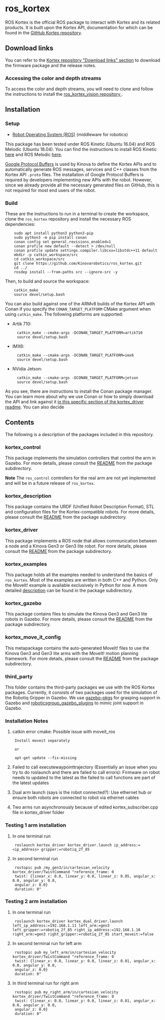 # ros_kortex
ROS Kortex is the official ROS package to interact with Kortex and its related products. It is built upon the Kortex API, documentation for which can be found in the [GitHub Kortex repository](https://github.com/Kinovarobotics/kortex).

## Download links

You can refer to the [Kortex repository "Download links" section](https://github.com/Kinovarobotics/kortex#download-links) to download the firmware package and the release notes.

### Accessing the color and depth streams 

To access the color and depth streams, you will need to clone and follow the instructions to install the [ros_kortex_vision repository ](https://github.com/Kinovarobotics/ros_kortex_vision).
## Installation

### Setup

- [Robot Operating System (ROS)](http://wiki.ros.org) (middleware for robotics)

This package has been tested under ROS Kinetic (Ubuntu 16.04) and ROS Melodic (Ubuntu 18.04).
You can find the instructions to install ROS Kinetic [here](http://wiki.ros.org/kinetic/Installation/Ubuntu) and ROS Melodic [here](http://wiki.ros.org/melodic/Installation/Ubuntu).

[Google Protocol Buffers](https://developers.google.com/protocol-buffers/) is used by Kinova to define the Kortex APIs and to automatically generate ROS messages, services and C++ classes from the Kortex API `.proto` files. The installation of Google Protocol Buffers is required by developers implementing new APIs with the robot. However, since we already provide all the necessary generated files on GitHub, this is not required for most end users of the robot.

### Build

These are the instructions to run in a terminal to create the workspace, clone the `ros_kortex` repository and install the necessary ROS dependencies:

        sudo apt install python3 python3-pip
        sudo python3 -m pip install conan
        conan config set general.revisions_enabled=1
        conan profile new default --detect > /dev/null
        conan profile update settings.compiler.libcxx=libstdc++11 default
        mkdir -p catkin_workspace/src
        cd catkin_workspace/src
        git clone https://github.com/Kinovarobotics/ros_kortex.git
        cd ../
        rosdep install --from-paths src --ignore-src -y

Then, to build and source the workspace:

        catkin_make
        source devel/setup.bash

You can also build against one of the ARMv8 builds of the Kortex API with Conan if you specify the `CONAN_TARGET_PLATFORM` CMake argument when using `catkin_make`. The following platforms are supported:

- Artik 710: 

        catkin_make --cmake-args -DCONAN_TARGET_PLATFORM=artik710
        source devel/setup.bash

- IMX6:

        catkin_make --cmake-args -DCONAN_TARGET_PLATFORM=imx6
        source devel/setup.bash

- NVidia Jetson: 

        catkin_make --cmake-args -DCONAN_TARGET_PLATFORM=jetson
        source devel/setup.bash

As you see, there are instructions to install the Conan package manager. You can learn more about why we use Conan or how to simply download the API and link against it [in this specific section of the kortex_driver readme](kortex_driver/readme.md#conan). You can also decide 

## Contents

The following is a description of the packages included in this repository.

### kortex_control
This package implements the simulation controllers that control the arm in Gazebo. For more details, please consult the [README](kortex_control/readme.md) from the package subdirectory.

**Note** The `ros_control` controllers for the real arm are not yet implemented and will be in a future release of `ros_kortex`.

### kortex_description
This package contains the URDF (Unified Robot Description Format), STL and configuration files for the Kortex-compatible robots. For more details, please consult the [README](kortex_description/readme.md) from the package subdirectory.

### kortex_driver
This package implements a ROS node that allows communication between a node and a Kinova Gen3 or Gen3 lite robot. For more details, please consult the [README](kortex_driver/readme.md) from the package subdirectory.

### kortex_examples
This package holds all the examples needed to understand the basics of `ros_kortex`. Most of the examples are written in both C++ and Python. Only the MoveIt! example is available exclusively in Python for now.
A more detailed [description](kortex_examples/readme.md) can be found in the package subdirectory.

### kortex_gazebo
This package contains files to simulate the Kinova Gen3 and Gen3 lite robots in Gazebo. For more details, please consult the [README](kortex_gazebo/readme.md) from the package subdirectory.

### kortex_move_it_config
This metapackage contains the auto-generated MoveIt! files to use the Kinova Gen3 and Gen3 lite arms with the MoveIt! motion planning framework. For more details, please consult the [README](kortex_move_it_config/readme.md) from the package subdirectory.

### third_party
This folder contains the third-party packages we use with the ROS Kortex packages. Currently, it consists of two packages used for the simulation of the Robotiq Gripper in Gazebo. We use [gazebo-pkgs](third_party/gazebo-pkgs/README.md) for grasping support in Gazebo and [roboticsgroup_gazebo_plugins](third_party/roboticsgroup_gazebo_plugins/README.md) to mimic joint support in Gazebo.

### Installation Notes

1. catkin error cmake: Possible issue with moveit_ros

        Install moveit separately
        
        or
        
        apt-get update --fix-missing

2. Failed to call executewaypointtrajectory (Essentially an issue when you try to do roslaunch and there are failed to call errors): Firmware on robot needs to updated to the latest as the failed to call functions are part of the latest updates

3. Dual arm launch (says is the robot connected?): Use ethernet hub or ensure both robots are connected to robot via ethernet cables

4. Two arms run asynchronously because of edited kortex_subscriber.cpp file in kortex_driver folder

### Testing 1 arm installation

1. In one terminal run
        
        roslaunch kortex_driver kortex_driver.launch ip_address:=<ip_address> gripper:=robotiq_2f_85
        
2. In second terminal run

        rostopic pub /my_gen3/in/cartesian_velocity kortex_driver/TwistCommand "reference_frame: 0
        twist: {linear_x: 0.0, linear_y: 0.0, linear_z: 0.05, angular_x: 0.0, angular_y: 0.0,
        angular_z: 0.0}
        duration: 0"        
        
### Testing 2 arm installation

1. In one terminal run
        
        roslaunch kortex_driver kortex_dual_driver.launch left_ip_address:=192.168.1.11 left_arm:=gen3 left_gripper:=robotiq_2f_85 right_ip_address:=192.168.1.10 right_arm:=gen3 right_gripper:=robotiq_2f_85 start_moveit:=false

        
2. In second terminal run for left arm 

        rostopic pub my_left_arm/in/cartesian_velocity kortex_driver/TwistCommand "reference_frame: 0
        twist: {linear_x: 0.0, linear_y: 0.0, linear_z: 0.01, angular_x: 0.0, angular_y: 0.0,
        angular_z: 0.0}
        duration: 0"   

3. In third terminal run for right arm

        rostopic pub my_right_arm/in/cartesian_velocity kortex_driver/TwistCommand "reference_frame: 0
        twist: {linear_x: 0.0, linear_y: 0.0, linear_z: 0.01, angular_x: 0.0, angular_y: 0.0,
        angular_z: 0.0}
        duration: 0"        

